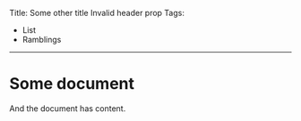 Title: Some other title
Invalid header prop
Tags:
  - List
  - Ramblings
-----------------------------------------------------

# Some document

And the document has content.
